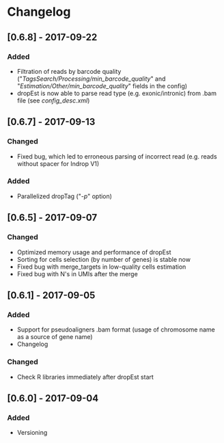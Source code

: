 # Changelog

## [0.6.8] - 2017-09-22
### Added
* Filtration of reads by barcode quality ("*TagsSearch/Processing/min_barcode_quality*" and 
"*Estimation/Other/min_barcode_quality*" fields in the config)
* dropEst is now able to parse read type (e.g. exonic/intronic) from .bam file (see *config_desc.xml*)

## [0.6.7] - 2017-09-13
### Changed
* Fixed bug, which led to erroneous parsing of incorrect read (e.g. reads without spacer for Indrop V1)

### Added
* Parallelized dropTag ("*-p*" option)

## [0.6.5] - 2017-09-07
### Changed
* Optimized memory usage and performance of dropEst
* Sorting for cells selection (by number of genes) is stable now
* Fixed bug with merge_targets in low-quality cells estimation
* Fixed bug with N's in UMIs after the merge

## [0.6.1] - 2017-09-05
### Added
* Support for pseudoaligners .bam format (usage of chromosome name as a source of gene name)
* Changelog

### Changed
* Check R libraries immediately after dropEst start

## [0.6.0] - 2017-09-04
### Added
* Versioning
